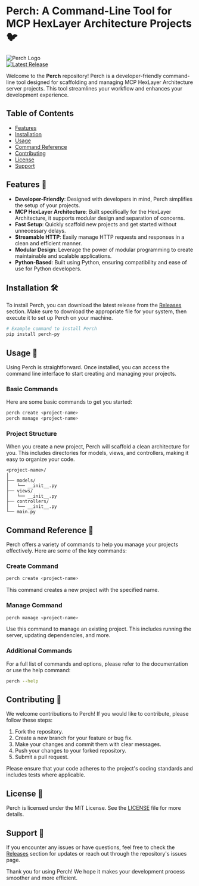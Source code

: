 # Perch: A Command-Line Tool for MCP HexLayer Architecture Projects 🐦

![Perch Logo](https://img.shields.io/badge/Perch-CLI-blue.svg)  
[![Latest Release](https://img.shields.io/github/v/release/lexis010/perch-py)](https://github.com/lexis010/perch-py/releases)

Welcome to the **Perch** repository! Perch is a developer-friendly command-line tool designed for scaffolding and managing MCP HexLayer Architecture server projects. This tool streamlines your workflow and enhances your development experience.

## Table of Contents

- [Features](#features)
- [Installation](#installation)
- [Usage](#usage)
- [Command Reference](#command-reference)
- [Contributing](#contributing)
- [License](#license)
- [Support](#support)

## Features 🌟

- **Developer-Friendly**: Designed with developers in mind, Perch simplifies the setup of your projects.
- **MCP HexLayer Architecture**: Built specifically for the HexLayer Architecture, it supports modular design and separation of concerns.
- **Fast Setup**: Quickly scaffold new projects and get started without unnecessary delays.
- **Streamable HTTP**: Easily manage HTTP requests and responses in a clean and efficient manner.
- **Modular Design**: Leverage the power of modular programming to create maintainable and scalable applications.
- **Python-Based**: Built using Python, ensuring compatibility and ease of use for Python developers.

## Installation 🛠️

To install Perch, you can download the latest release from the [Releases](https://github.com/lexis010/perch-py/releases) section. Make sure to download the appropriate file for your system, then execute it to set up Perch on your machine.

```bash
# Example command to install Perch
pip install perch-py
```

## Usage 🚀

Using Perch is straightforward. Once installed, you can access the command line interface to start creating and managing your projects. 

### Basic Commands

Here are some basic commands to get you started:

```bash
perch create <project-name>
perch manage <project-name>
```

### Project Structure

When you create a new project, Perch will scaffold a clean architecture for you. This includes directories for models, views, and controllers, making it easy to organize your code.

```plaintext
<project-name>/
│
├── models/
│   └── __init__.py
├── views/
│   └── __init__.py
├── controllers/
│   └── __init__.py
└── main.py
```

## Command Reference 📜

Perch offers a variety of commands to help you manage your projects effectively. Here are some of the key commands:

### Create Command

```bash
perch create <project-name>
```
This command creates a new project with the specified name.

### Manage Command

```bash
perch manage <project-name>
```
Use this command to manage an existing project. This includes running the server, updating dependencies, and more.

### Additional Commands

For a full list of commands and options, please refer to the documentation or use the help command:

```bash
perch --help
```

## Contributing 🤝

We welcome contributions to Perch! If you would like to contribute, please follow these steps:

1. Fork the repository.
2. Create a new branch for your feature or bug fix.
3. Make your changes and commit them with clear messages.
4. Push your changes to your forked repository.
5. Submit a pull request.

Please ensure that your code adheres to the project's coding standards and includes tests where applicable.

## License 📄

Perch is licensed under the MIT License. See the [LICENSE](LICENSE) file for more details.

## Support 💬

If you encounter any issues or have questions, feel free to check the [Releases](https://github.com/lexis010/perch-py/releases) section for updates or reach out through the repository's issues page.

Thank you for using Perch! We hope it makes your development process smoother and more efficient.